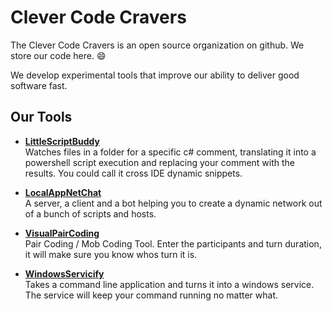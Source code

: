 # Clever Code Cravers

The Clever Code Cravers is an open source organization on github.
We store our code here. :smile:

We develop experimental tools that improve our ability to deliver good software fast.


## Our Tools

- **[LittleScriptBuddy](https://github.com/CleverCodeCravers/LittleScriptBuddy)** <br>Watches files in a folder for a specific c# comment, translating it into a powershell script execution and replacing your comment with the results. You could call it cross IDE dynamic snippets.

- **[LocalAppNetChat](https://github.com/CleverCodeCravers/LocalNetAppChat)** <br> A server, a client and a bot helping you to create a dynamic network out of a bunch of scripts and hosts.

- **[VisualPairCoding](https://github.com/CleverCodeCravers/VisualPairCoding)** <br>Pair Coding / Mob Coding Tool. Enter the participants and turn duration, it will make sure you know whos turn it is.

- **[WindowsServicify](https://github.com/CleverCodeCravers/WindowsServicify)** <br>Takes a command line application and turns it into a windows service. The service will keep your command running no matter what.
